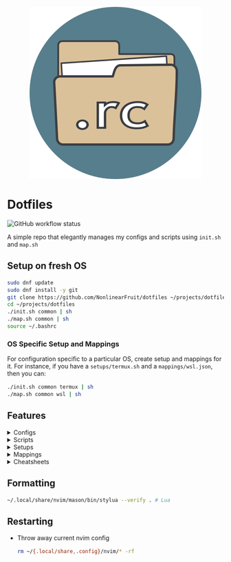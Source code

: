 
<p align="center">
  <img src=".icon.png" alt="dotfiles icon" width="400" height="400"/>
</p>

# Dotfiles

<img alt="GitHub workflow status" src="https://img.shields.io/github/actions/workflow/status/NonlinearFruit/dotfiles/ci.yml">

A simple repo that elegantly manages my configs and scripts using `init.sh` and `map.sh`

## Setup on fresh OS

```sh
sudo dnf update
sudo dnf install -y git
git clone https://github.com/NonlinearFruit/dotfiles ~/projects/dotfiles
cd ~/projects/dotfiles
./init.sh common | sh
./map.sh common | sh
source ~/.bashrc
```

### OS Specific Setup and Mappings

For configuration specific to a particular OS, create setup and mappings for it. For instance, if you have a `setups/termux.sh` and a `mappings/wsl.json`, then you can:
```sh
./init.sh common termux | sh
./map.sh common wsl | sh
```

## Features

<details><summary>Configs</summary>

The actual dotfiles for various tools

| Config |
| --- |
| bash-aliases |
| bashrc |
| firefox |
| gitconfig |
| glide |
| nvim |
| ollama |
| termux |
| tmux |
| tools |
| vimrc |
| vivaldi |
| wezterm |
| wsl |
</details>

<details><summary>Scripts</summary>

Helpful automation for various tasks

| Script | Demo |
| --- | --- |
| backup-repo |  |
| chat |  |
| clean-history |  |
| clip |  |
| cljue | [demo](.tapes/cljue.gif) |
| countdown |  |
| datediff |  |
| esv | [demo](.tapes/esv.gif) |
| esv-search |  |
| gdocs |  |
| highlight |  |
| ipsum |  |
| is |  |
| last-cron |  |
| llm |  |
| look-alike |  |
| lsb |  |
| matthew-henry-gate |  |
| mob |  |
| mp3 |  |
| ned |  |
| number-gossip |  |
| nvim-list-servers |  |
| nvim-plugins |  |
| nvims |  |
| passphrase |  |
| precisionvim |  |
| profile-nvim | [demo](.tapes/profile-nvim.gif) |
| reprint |  |
| ssh |  |
| stopwatch |  |
| sundays |  |
| tmux-clients-in-window |  |
| tmux-clones |  |
| tmux-rogues |  |
| to-me |  |
| to-vimgrep |  |
| toggle-pair |  |
| vdocs |  |
| view |  |
| who-is-smallest-of-them-all |  |
| whos-where |  |
</details>

<details><summary>Setups</summary>

Automation for initializing a fresh OS

| Setup |
| --- |
| bootstrap |
| common |
| haskell |
| nvims |
| openscad |
| termux |
| tools |
| wsl |
</details>

<details><summary>Mappings</summary>

Symlink any config file to any location

| Mapping |
| --- |
| common |
| termux |
| wsl |
</details>

<details><summary>Cheatsheets</summary>

Custom TLDR pages

| Cheatsheet |
| --- |
| bash-notes |
| cargo-watch |
| dbeaver-mongo |
| dotnet-format |
| dotnet-outdated |
| fzf-notes |
| neotest |
| neovim |
| nerd-font-symbols |
| nerd-fonts |
| netrw |
| null-ls |
| nvim-dap |
| podman-notes |
| rust-notes |
| telescope |
| tmux-notes |
| wezterm |
| winget |
| wsl2 |
</details>

## Formatting

```sh
~/.local/share/nvim/mason/bin/stylua --verify . # Lua
```

## Restarting

- Throw away current nvim config
    ```sh
    rm ~/{.local/share,.config}/nvim/* -rf
    ```
